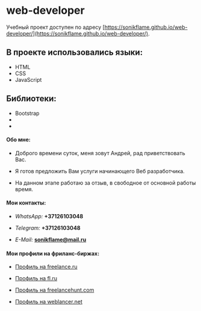 # web-developer

Учебный проект доступен по адресу [https://sonikflame.github.io/web-developer/](https://sonikflame.github.io/web-developer/).


## В проекте использовались языки:

* HTML
* CSS
* JavaScript

## Библиотеки:

* Bootstrap
* 
* 


#### Обо мне:

* Доброго времени суток, меня зовут Андрей, рад приветствовать Вас.

* Я готов предложить Вам услуги начинающего Веб разработчика.

* На данном этапе работаю за отзыв, в свободное от основной работы время.

#### Мои контакты:

* *WhatsApp:* **+37126103048**

* *Telegram:* **+37126103048**

* *E-Mail:* **sonikflame@mail.ru**


#### Мои профили на фриланс-биржах:

* [Профиль на freelance.ru](https://freelance.ru/Sonikflame)

* [Профиль на fl.ru](https://www.fl.ru/users/sonikflame1/portfolio/)

* [Профиль на freelancehunt.com](https://freelancehunt.com/freelancer/Sonikflame.html)

* [Профиль на weblancer.net](https://www.weblancer.net/users/Sonikflame/)
